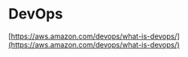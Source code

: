 # DevOps

[https://aws.amazon.com/devops/what-is-devops/](https://aws.amazon.com/devops/what-is-devops/)